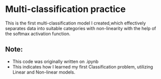 # Multi-classification practice
This is the first multi-classification model I created,which effectively separates data into suitable categories with non-linearity with the help of the softmax activation function.

## Note:
+ This code was originally written on .ipynb
+ This indicates how I learned my first Classification problem, utilizing Linear and Non-linear models.
